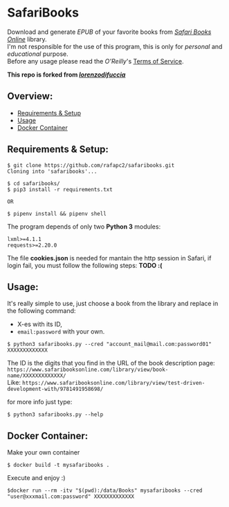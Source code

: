 # SafariBooks
Download and generate *EPUB* of your favorite books from [*Safari Books Online*](https://www.safaribooksonline.com) library.  
I'm not responsible for the use of this program, this is only for *personal* and *educational* purpose.  
Before any usage please read the *O'Reilly*'s [Terms of Service](https://learning.oreilly.com/terms/).  

**This repo is forked from [*lorenzodifuccia*](https://github.com/lorenzodifuccia/safaribooks)**

## Overview:
  * [Requirements & Setup](#requirements--setup)
  * [Usage](#usage)
  * [Docker Container](#docker--container)
  
## Requirements & Setup:
```shell
$ git clone https://github.com/rafapc2/safaribooks.git
Cloning into 'safaribooks'...

$ cd safaribooks/
$ pip3 install -r requirements.txt

OR

$ pipenv install && pipenv shell
```  

The program depends of only two **Python 3** modules:
```python3
lxml>=4.1.1
requests>=2.20.0
```

The file **cookies.json** is needed for mantain the http session in Safari, if login fail, you must follow the following steps:
**TODO :(**

  
## Usage:
It's really simple to use, just choose a book from the library and replace in the following command:
  * X-es with its ID, 
  * `email:password` with your own. 

```shell
$ python3 safaribooks.py --cred "account_mail@mail.com:password01" XXXXXXXXXXXXX
```

The ID is the digits that you find in the URL of the book description page:  
`https://www.safaribooksonline.com/library/view/book-name/XXXXXXXXXXXXX/`  
Like: `https://www.safaribooksonline.com/library/view/test-driven-development-with/9781491958698/`  

for more info just type:
```shell
$ python3 safaribooks.py --help
```

## Docker Container:

Make your own container
```shell
$ docker build -t mysafaribooks .
```

Execute and enjoy :)

```shell
$docker run --rm -itv "$(pwd):/data/Books" mysafaribooks --cred "user@xxxmail.com:password" XXXXXXXXXXXXX
```
